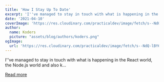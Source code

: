 ```yaml
---
title: 'How I Stay Up To Date'
excerpt: 'I''ve managed to stay in touch with what is happening in the React world, the Node.js world and also k...'
date: '2021-04-10'
coverImage: 'https://res.cloudinary.com/practicaldev/image/fetch/s--NdQ-lBY6--/c_imagga_scale,f_auto,fl_progressive,h_420,q_auto,w_1000/https://dev-to-uploads.s3.amazonaws.com/uploads/articles/qjtl153ptrolcd8wek7d.jpg'
author:
  name: Koders
  picture: "assets/blog/authors/koders.png"
ogImage:
  url: 'https://res.cloudinary.com/practicaldev/image/fetch/s--NdQ-lBY6--/c_imagga_scale,f_auto,fl_progressive,h_420,q_auto,w_1000/https://dev-to-uploads.s3.amazonaws.com/uploads/articles/qjtl153ptrolcd8wek7d.jpg'
---
```


I''ve managed to stay in touch with what is happening in the React world, the Node.js world and also k...

[Read more](https://dev.to/johannes_scha/how-i-stay-up-to-date-iik)
